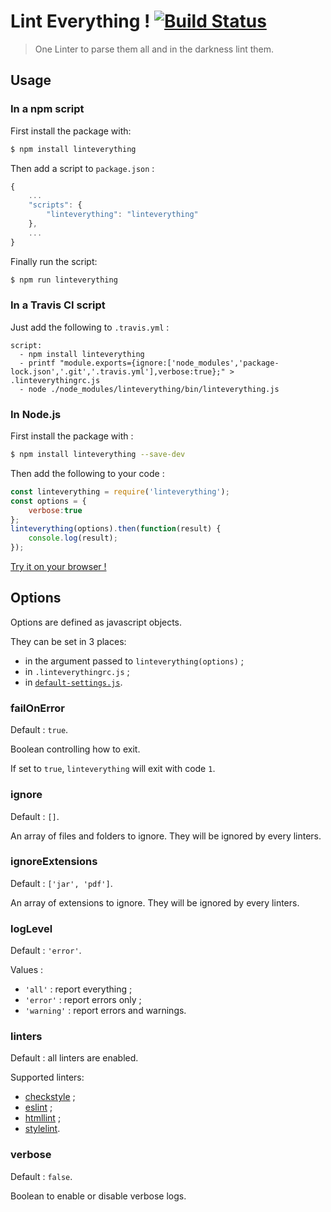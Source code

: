 # Lint Everything ! [![Build Status](https://travis-ci.org/loicbourgois/linteverything.svg?branch=master)](https://travis-ci.org/loicbourgois/linteverything)
> One Linter to parse them all and in the darkness lint them.

## Usage

### In a npm script
First install the package with:
```bash
$ npm install linteverything
```
Then add a script to `package.json` :
```js
{
	...
	"scripts": {
		"linteverything": "linteverything"
	},
	...
}
```
Finally run the script:
```bash
$ npm run linteverything
```

### In a Travis CI script
Just add the following to `.travis.yml` :
```
script:
  - npm install linteverything
  - printf "module.exports={ignore:['node_modules','package-lock.json','.git','.travis.yml'],verbose:true};" > .linteverythingrc.js
  - node ./node_modules/linteverything/bin/linteverything.js
```

### In Node.js
First install the package with :
```bash
$ npm install linteverything --save-dev
```
Then add the following to your code :
```js
const linteverything = require('linteverything');
const options = {
	verbose:true
};
linteverything(options).then(function(result) {
	console.log(result);
});
```

[Try it on your browser !](https://npm.runkit.com/linteverything)

## Options
Options are defined as javascript objects.

They can be set in 3 places:
- in the argument passed to `linteverything(options)` ;
- in `.linteverythingrc.js` ;
- in [`default-settings.js`](default-settings.js?ts=2).

### failOnError
Default : `true`.

Boolean controlling how to exit.

If set to `true`, `linteverything` will exit with code `1`.

### ignore
Default : `[]`.

An array of files and folders to ignore. They will be ignored by every linters.

### ignoreExtensions
Default : `['jar', 'pdf']`.

An array of extensions to ignore. They will be ignored by every linters.

### logLevel
Default : `'error'`.

Values :
- `'all'` : report everything ;
- `'error'` : report errors only ;
- `'warning'` : report errors and warnings.

### linters
Default : all linters are enabled.

Supported linters:
- [checkstyle](https://github.com/checkstyle/checkstyle) ;
- [eslint](https://github.com/eslint/eslint) ;
- [htmllint](https://github.com/htmllint/htmllint) ;
- [stylelint](https://github.com/stylelint/stylelint).

### verbose
Default : `false`.

Boolean to enable or disable verbose logs.
